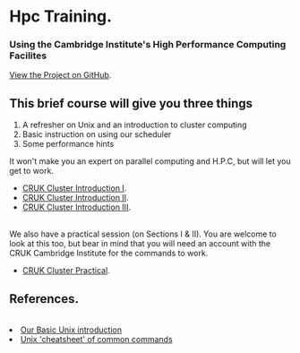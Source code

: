 # Hpc Training.  
### Using the Cambridge Institute&#39;s High Performance Computing Facilites


[View the Project on GitHub](https://github.com/bioinformatics-core-shared-training/hpc).   


## This brief course will give you three things

1. A refresher on Unix and an introduction to cluster computing
2. Basic instruction on using our scheduler
3. Some performance hints

It won't make you an expert on parallel computing and H.P.C, but will let you get to work.  

* [CRUK Cluster Introduction I](CRUKClusterintroductionI.pdf).  
* [CRUK Cluster Introduction II](CRUKclusterintroductionII.pdf).  
* [CRUK Cluster Introduction III](CRUKClusterintroductionIII.pdf).  
<br>
We also have a practical session (on Sections I & II). You are welcome to look at this too, but bear in mind that you will 
need an account with the CRUK Cambridge Institute for the commands to work.  

* [CRUK Cluster Practical](CRUKClusterpracticalsessions(SLURM).pdf).  

## References.  

<br>
<li><a target="_blank" href="https://github.com/bioinformatics-core-shared-training/shell-novice">Our Basic Unix introduction</a></li>
<li><a target="_blank" href="http://bioinformatics-core-shared-training.github.io/shell-novice/unixref.pdf">Unix 'cheatsheet' of common commands</a></li>
